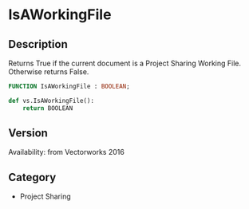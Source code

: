 # IsAWorkingFile

## Description
Returns True if the current document is a Project Sharing Working File. Otherwise returns False.

```pascal
FUNCTION IsAWorkingFile : BOOLEAN;
```

```python
def vs.IsAWorkingFile():
    return BOOLEAN
```

## Version
Availability: from Vectorworks 2016

## Category
* Project Sharing

